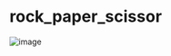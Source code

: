 # rock_paper_scissor
![image](https://github.com/ishuduwal/rock_paper_scissor/assets/115239975/f8732664-a4af-46f8-b567-6336497b8193)
